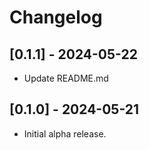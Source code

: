 # Changelog

## [0.1.1] - 2024-05-22

- Update README.md

## [0.1.0] - 2024-05-21

- Initial alpha release.
